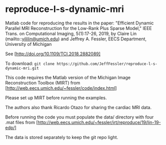 # reproduce-l-s-dynamic-mri

Matlab code for reproducing the results in the paper:
"Efficient Dynamic Parallel MRI Reconstruction
for the Low-Rank Plus Sparse Model,"
IEEE Trans. on Computational Imaging,
5(1):17-26, 2019,
by Claire Lin (mailto::yililin@umich.edu) and Jeffrey A. Fessler,
EECS Department, University of Michigan

See
[http://doi.org/10.1109/TCI.2018.2882089]

To download:
`git clone https://github.com/JeffFessler/reproduce-l-s-dynamic-mri.git`

This code requires the Matlab version of
the Michigan Image Reconstruction Toolbox (MIRT)
from
[http://web.eecs.umich.edu/~fessler/code/index.html]

Please set up MIRT before running the examples.

The authors also thank Ricardo Otazo
for sharing the cardiac MRI data.

Before running the code you must populate the data/ directory
with four .mat files from
[http://web.eecs.umich.edu/~fessler/irt/reproduce/19/lin-19-edp/]

The data is stored separately to keep the git repo light.
